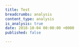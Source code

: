 ```yaml
---
title: Test
breadcrumbs: analysis
content_type: analysis
is_analysis: true
date: 2018-10-04 00:00:00 +0000
published: false

---
```

